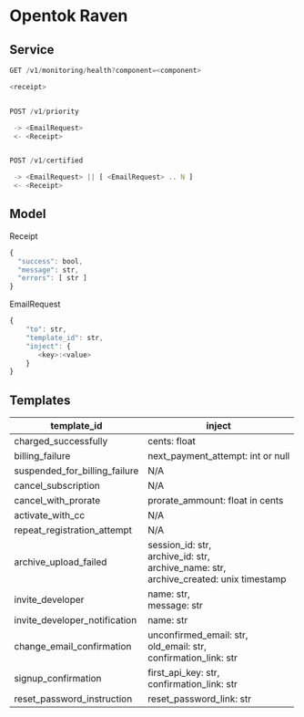 # Opentok Raven

## Service

```javascript
GET /v1/monitoring/health?component=<component>

<receipt>


POST /v1/priority

 -> <EmailRequest>
 <- <Receipt>


POST /v1/certified

 -> <EmailRequest> || [ <EmailRequest> .. N ]
 <- <Receipt>

```

## Model

Receipt
```javascript
{
  "success": bool,
  "message": str,
  "errors": [ str ]
}
```

EmailRequest
```javascript
{
    "to": str,
    "template_id": str,
    "inject": {
       <key>:<value>
    }
}
```

## Templates 
|template_id|inject| 
|---|---|
|charged_successfully|cents: float|
|billing_failure|next_payment_attempt: int or null| 
|suspended_for_billing_failure|N/A|
|cancel_subscription|N/A|
|cancel_with_prorate| prorate_ammount: float in cents |
|activate_with_cc|N/A|
|repeat_registration_attempt|N/A|
|archive_upload_failed|session_id: str,<br> archive_id: str, <br> archive_name: str,<br> archive_created: unix timestamp |
|invite_developer|name: str,<br> message: str|
|invite_developer_notification| name: str |
|change_email_confirmation|unconfirmed_email: str, <br> old_email: str, <br>confirmation_link: str|
|signup_confirmation|first_api_key: str, <br> confirmation_link: str|
|reset_password_instruction|reset_password_link: str|

